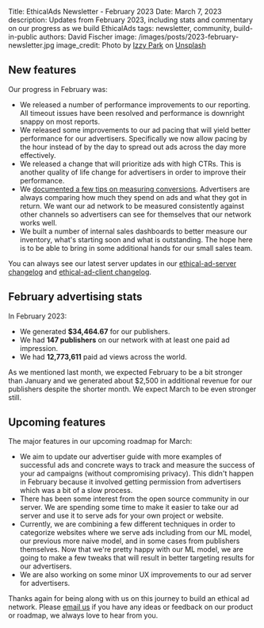 Title: EthicalAds Newsletter - February 2023
Date: March 7, 2023
description: Updates from February 2023, including stats and commentary on our progress as we build EthicalAds
tags: newsletter, community, build-in-public
authors: David Fischer
image: /images/posts/2023-february-newsletter.jpg
image_credit: <span>Photo by <a href="https://unsplash.com/@blue_jean?utm_source=unsplash&utm_medium=referral&utm_content=creditCopyText">Izzy Park</a> on <a href="https://unsplash.com/photos/uLrwuNznzO0?utm_source=unsplash&utm_medium=referral&utm_content=creditCopyText">Unsplash</a></span>



## New features

Our progress in February was:

* We released a number of performance improvements to our reporting.
  All timeout issues have been resolved and performance is downright snappy on most reports.
* We released some improvements to our ad pacing that will yield
  better performance for our advertisers. Specifically we now allow pacing by the hour instead of by the day to spread out ads across the day more effectively.
* We released a change that will prioritize ads
  with high CTRs. This is another quality of life change for advertisers
  in order to improve their performance.
* We [documented a few tips on measuring conversions]({filename}../pages/learning-hub/advertiser-guide.md#measuring-conversions).
  Advertisers are always comparing how much they spend on ads and what they got in return.
  We want our ad network to be measured consistently
  against other channels so advertisers can see for themselves that our network works well.
* We built a number of internal sales dashboards to better measure our inventory,
  what's starting soon and what is outstanding. The hope here is to be able to bring
  in some additional hands for our small sales team.

You can always see our latest server updates in our [ethical-ad-server changelog](https://ethical-ad-server.readthedocs.io/en/latest/developer/changelog.html) and [ethical-ad-client changelog](https://ethical-ad-client.readthedocs.io/en/latest/changelog.html).


## February advertising stats

[comment]: https://server.ethicalads.io/publisher/all/report/?start_date=2023-02-01&end_date=2023-02-28

In February 2023:

* We generated **$34,464.67** for our publishers.
* We had **147 publishers** on our network with at least one paid ad impression.
* We had **12,773,611** paid ad views across the world.

As we mentioned last month, we expected February to be a bit stronger than January
and we generated about $2,500 in additional revenue for our publishers despite the shorter month.
We expect March to be even stronger still.


## Upcoming features

The major features in our upcoming roadmap for March:

* We aim to update our advertiser guide with more examples of successful ads
  and concrete ways to track and measure the success of your ad campaigns
  (without compromising privacy).
  This didn't happen in February because it involved getting permission from advertisers
  which was a bit of a slow process.
* There has been some interest from the open source community in our server.
  We are spending some time to make it easier to take our ad server
  and use it to serve ads for your own project or website.
* Currently, we are combining a few different techniques in order to categorize websites
  where we serve ads including from our ML model, our previous more naive model,
  and in some cases from publishers themselves.
  Now that we're pretty happy with our ML model, we are going to make a few tweaks
  that will result in better targeting results for our advertisers.
* We are also working on some minor UX improvements to our ad server for advertisers.

Thanks again for being along with us on this journey to build an ethical ad network.
Please [email us](mailto:ads@ethicalads.io) if you have any ideas or feedback on our product or roadmap,
we always love to hear from you.
